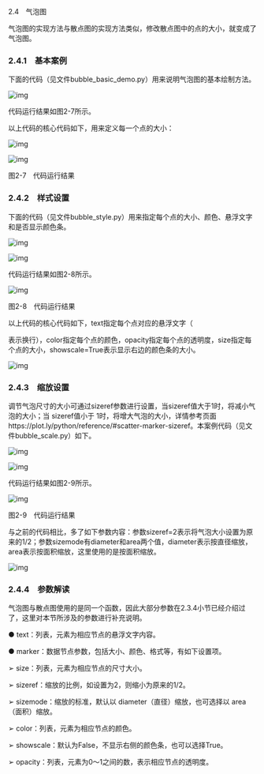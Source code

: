 2.4　气泡图

气泡图的实现方法与散点图的实现方法类似，修改散点图中的点的大小，就变成了气泡图。

### 2.4.1　基本案例

下面的代码（见文件bubble_basic_demo.py）用来说明气泡图的基本绘制方法。

![img](https://cdn.nlark.com/yuque/0/2022/jpeg/21473765/1644303356166-4f10aad9-3479-4fca-800c-c2d317e0e57e.jpeg)

代码运行结果如图2-7所示。

以上代码的核心代码如下，用来定义每一个点的大小：

![img](https://cdn.nlark.com/yuque/0/2022/jpeg/21473765/1644303356396-f1d3ddc6-6ed0-4cc0-8761-6b3832a8b243.jpeg)

![img](https://cdn.nlark.com/yuque/0/2022/jpeg/21473765/1644303356742-2a698658-1a37-4ac4-80a6-cf61e871cd51.jpeg)

图2-7　代码运行结果

### 2.4.2　样式设置

下面的代码（见文件bubble_style.py）用来指定每个点的大小、颜色、悬浮文字和是否显示颜色条。

![img](https://cdn.nlark.com/yuque/0/2022/jpeg/21473765/1644303357276-561d3dd2-194f-4ef1-b882-2cf8e823ceb7.jpeg)

![img](https://cdn.nlark.com/yuque/0/2022/jpeg/21473765/1644303357809-516eb3f3-cbe8-490f-94a5-1942599c373f.jpeg)

代码运行结果如图2-8所示。

![img](https://cdn.nlark.com/yuque/0/2022/jpeg/21473765/1644303358313-15d0ffd8-ebc1-4a69-ae91-ec2f56998737.jpeg)

图2-8　代码运行结果

以上代码的核心代码如下，text指定每个点对应的悬浮文字（

表示换行），color指定每个点的颜色，opacity指定每个点的透明度，size指定每个点的大小，showscale=True表示显示右边的颜色条的大小。

![img](https://cdn.nlark.com/yuque/0/2022/jpeg/21473765/1644303358862-1dc02468-459f-4dee-8d7c-63a488d0edb1.jpeg)

### 2.4.3　缩放设置

调节气泡尺寸的大小可通过sizeref参数进行设置，当sizeref值大于1时，将减小气泡的大小；当 sizeref值小于 1时，将增大气泡的大小，详情参考页面https://plot.ly/python/reference/#scatter-marker-sizeref。本案例代码（见文件bubble_scale.py）如下。

![img](https://cdn.nlark.com/yuque/0/2022/jpeg/21473765/1644303359342-199558f2-16b1-4029-b37f-bab11abef46d.jpeg)

![img](https://cdn.nlark.com/yuque/0/2022/jpeg/21473765/1644303359756-335def55-a90e-40ad-bd43-25d355d417d5.jpeg)

代码运行结果如图2-9所示。

![img](https://cdn.nlark.com/yuque/0/2022/jpeg/21473765/1644303360346-3af8070d-9314-40c0-8870-2108475e50c2.jpeg)

图2-9　代码运行结果

与之前的代码相比，多了如下参数内容：参数sizeref=2表示将气泡大小设置为原来的1/2；参数sizemode有diameter和area两个值，diameter表示按直径缩放，area表示按面积缩放，这里使用的是按面积缩放。

![img](https://cdn.nlark.com/yuque/0/2022/jpeg/21473765/1644303360739-8d18ed47-0a44-404c-af13-2fa23e7171a5.jpeg)

### 2.4.4　参数解读

气泡图与散点图使用的是同一个函数，因此大部分参数在2.3.4小节已经介绍过了，这里对本节所涉及的参数进行补充说明。

● text：列表，元素为相应节点的悬浮文字内容。

● marker：数据节点参数，包括大小、颜色、格式等，有如下设置项。

➢ size：列表，元素为相应节点的尺寸大小。

➢ sizeref：缩放的比例，如设置为2，则缩小为原来的1/2。

➢ sizemode：缩放的标准，默认以 diameter（直径）缩放，也可选择以 area（面积）缩放。

➢ color：列表，元素为相应节点的颜色。

➢ showscale：默认为False，不显示右侧的颜色条，也可以选择True。

➢ opacity：列表，元素为0～1之间的数，表示相应节点的透明度。
